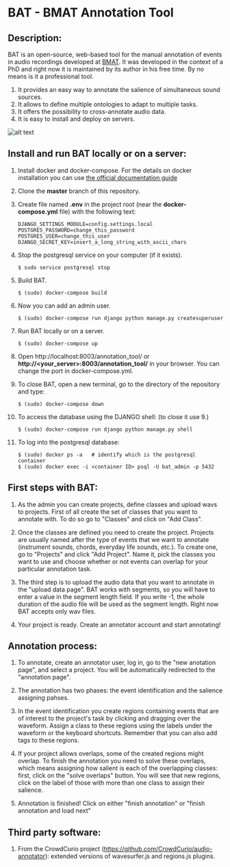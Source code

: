 BAT - BMAT Annotation Tool
==========

Description:
--------------

BAT is an open-source, web-based tool for the manual annotation of events in audio recordings developed at [BMAT](http://www.bmat.com). It was developed in the context of a PhD and right now it is maintained by its author in his free time. By no means is it a professional tool.

1. It provides an easy way to annotate the salience of simultaneous sound sources.
2. It allows to define multiple ontologies to adapt to multiple tasks.
3. It offers the possibility to cross-annotate audio data. 
4. It is easy to install and deploy on servers.

![alt text](https://github.com/BlaiMelendezCatalan/BAT/blob/master/other/gif.gif "Annotation process")

Install and run BAT locally or on a server:
--------------

1. Install docker and docker-compose. For the details on docker installation you can use [the official documentation guide](https://docs.docker.com/engine/installation/linux/ubuntulinux/)

2. Clone the **master** branch of this repository.

3. Create file named **.env** in the project root (near the **docker-compose.yml** file) with the following text:

       DJANGO_SETTINGS_MODULE=config.settings.local
       POSTGRES_PASSWORD=change_this_password
       POSTGRES_USER=change_this_user
       DJANGO_SECRET_KEY=insert_a_long_string_with_ascii_chars

4. Stop the postgresql service on your computer (if it exists).

       $ sudo service postgresql stop

5. Build BAT.

       $ (sudo) docker-compose build
    
6. Now you can add an admin user.

       $ (sudo) docker-compose run django python manage.py createsuperuser

7. Run BAT locally or on a server.

       $ (sudo) docker-compose up

8. Open http://localhost:8003/annotation_tool/ or **http://<your_server>:8003/annotation_tool/** in your browser. You can change the port in docker-compose.yml.

9. To close BAT, open a new terminal, go to the directory of the repository and type:

       $ (sudo) docker-compose down

10. To access the database using the DJANGO shell: (to close it use 9.)

        $ (sudo) docker-compose run django python manage.py shell

11. To log into the postgresql database:

        $ (sudo) docker ps -a   # identify which is the postgresql container
        $ (sudo) docker exec -i <container ID> psql -U bat_admin -p 5432

First steps with BAT:
--------------

1. As the admin you can create projects, define classes and upload wavs to projects. First of all create the set of classes that you want to annotate with. To do so go to "Classes" and click on "Add Class".

2. Once the classes are defined you need to create the project. Projects are usually named after the type of events that we want to annotate (instrument sounds, chords, everyday life sounds, etc.). To create one, go to "Projects" and click "Add Project". Name it, pick the classes you want to use and choose whether or not events can overlap for your particular annotation task.

3. The third step is to upload the audio data that you want to annotate in the "upload data page". BAT works with segments, so you will have to enter a value in the segment length field. If you write -1, the whole duration of the audio file will be used as the segment length. Right now BAT accepts only wav files. 

4. Your project is ready. Create an annotator account and start annotating!

Annotation process:
--------------

1. To annotate, create an annotator user, log in, go to the "new anotation page", and select a project. You will be automatically redirected to the "annotation page".

2. The annotation has two phases: the event identification and the salience assigning pahses.

3. In the event identification you create regions containing events that are of interest to the project's task by clicking and dragging over the waveform. Assign a class to these regions using the labels under the waveform or the keyboard shortcuts. Remember that you can also add tags to these regions.

4. If your project allows overlaps, some of the created regions might overlap. To finish the annotation you need to solve these overlaps, which means assigning how salient is each of the overlapping classes: first, click on the "solve overlaps" button. You will see that new regions, click on the label of those with more than one class to assign their salience.

5. Annotation is finished! Click on either "finish annotation" or "finish annotation and load next"

Third party software:
--------------

1. From the CrowdCurio project (https://github.com/CrowdCurio/audio-annotator): extended versions of wavesurfer.js and regions.js plugins.
